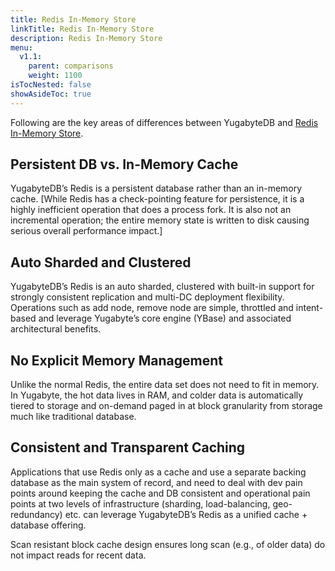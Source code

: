 ```yaml
---
title: Redis In-Memory Store
linkTitle: Redis In-Memory Store
description: Redis In-Memory Store
menu:
  v1.1:
    parent: comparisons
    weight: 1100
isTocNested: false
showAsideToc: true
---
```


Following are the key areas of differences between YugabyteDB and [Redis In-Memory Store](https://redis.io/).

## Persistent DB vs. In-Memory Cache

YugabyteDB’s Redis is a persistent database rather than an in-memory cache. [While Redis has a
check-pointing feature for persistence, it is a highly inefficient operation that does a process
fork. It is also not an incremental operation; the entire memory state is written to disk causing
serious overall performance impact.]

## Auto Sharded and Clustered

YugabyteDB’s Redis is an auto sharded, clustered with built-in support for strongly consistent
replication and multi-DC deployment flexibility. Operations such as add node, remove node are
simple, throttled and intent-based and leverage Yugabyte’s core engine (YBase) and associated
architectural benefits.

## No Explicit Memory Management

Unlike the normal Redis, the entire data set does not need to fit in memory. In Yugabyte, the hot
data lives in RAM, and colder data is automatically tiered to storage and on-demand paged in at
block granularity from storage much like traditional database.


## Consistent and Transparent Caching

Applications that use Redis only as a cache and use a separate backing database as the main system
of record, and need to deal with dev pain points around keeping the cache and DB consistent and
operational pain points at two levels of infrastructure (sharding, load-balancing, geo-redundancy)
etc. can leverage YugabyteDB’s Redis as a unified cache + database offering.

Scan resistant block cache design ensures long scan (e.g., of older data) do not impact reads for
recent data.
